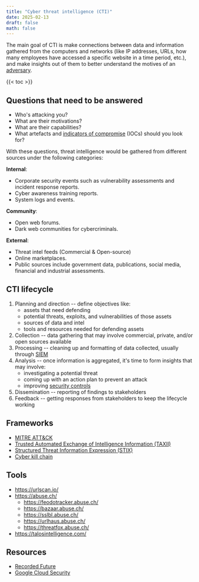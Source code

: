 ```yaml
---
title: "Cyber threat intelligence (CTI)"
date: 2025-02-13
draft: false
math: false
---
```


The main goal of CTI is make connections between data and information
gathered from the computers and networks (like IP addresses, URLs, how
many employees have accessed a specific website in a time period, etc.),
and make insights out of them to better understand the motives of an
[adversary](/threat-actor).

{{< toc >}}

## Questions that need to be answered

- Who's attacking you?
- What are their motivations?
- What are their capabilities?
- What artefacts and [indicators of compromise](/indicators-of-compromise) (IOCs) should you look for?

With these questions, threat intelligence would be gathered from
different sources under the following categories:

**Internal**:
- Corporate security events such as vulnerability assessments and
  incident response reports.
- Cyber awareness training reports.
- System logs and events.

**Community**:
- Open web forums.
- Dark web communities for cybercriminals.

**External**:
- Threat intel feeds (Commercial & Open-source)
- Online marketplaces.
- Public sources include government data, publications, social media,
  financial and industrial assessments.

## CTI lifecycle

1. Planning and direction -- define objectives like:
    - assets that need defending
    - potential threats, exploits, and vulnerabilities of those assets
    - sources of data and intel
    - tools and resources needed for defending assets
2. Collection -- data gathering that may involve commercial, private,
   and/or open sources available
3. Processing -- cleaning up and formatting of data collected, usually
   through [SIEM](/SIEM)
4. Analysis -- once information is aggregated, it's time to form
   insights that may involve:
    - investigating a potential threat
    - coming up with an action plan to prevent an attack
    - improving [security controls](/security-controls)
5. Dissemination -- reporting of findings to stakeholders
6. Feedback -- getting responses from stakeholders to keep the lifecycle
   working

## Frameworks

- [MITRE ATT&CK](https://attack.mitre.org/)
- [Trusted Automated Exchange of Intelligence Information (TAXII)](https://oasis-open.github.io/cti-documentation/taxii/intro)
- [Structured Threat Information Expression (STIX)](https://oasis-open.github.io/cti-documentation/stix/intro)
- [Cyber kill chain](/cyber-kill-chain)

## Tools

- https://urlscan.io/
- https://abuse.ch/ 
    - https://feodotracker.abuse.ch/
    - https://bazaar.abuse.ch/
    - https://sslbl.abuse.ch/
    - https://urlhaus.abuse.ch/
    - https://threatfox.abuse.ch/
- https://talosintelligence.com/

## Resources

- [Recorded Future](https://www.recordedfuture.com/resources)
- [Google Cloud Security](https://cloud.google.com/security/resources)
